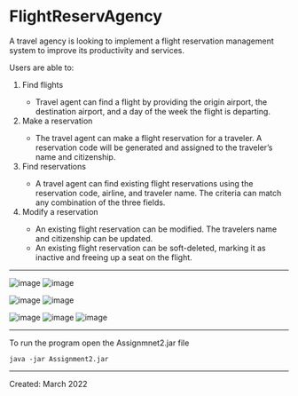 # FlightReservAgency
A travel agency is looking to implement a flight reservation management system to improve its productivity and services. 

Users are able to: 
<ol>
<li>Find flights</li>
<ul>
	<li>Travel agent can find a flight by providing the origin airport, the destination airport, and a day of the week the flight is departing.</li>
</ul>
<li>Make a reservation</li>
<ul>
	<li>The travel agent can make a flight reservation for a traveler. A reservation code will be generated and assigned to the traveler’s name and citizenship. </li>
</ul>  
<li>Find reservations</li>
<ul>
	<li>A travel agent can find existing flight reservations using the reservation code, airline, and traveler name. The criteria can match any combination of the three fields.</li>
 </ul>
<li>Modify a reservation</li>
<ul>
	<li>An existing flight reservation can be modified. The travelers name and citizenship can be updated.</li>
	<li>An existing flight reservation can be soft-deleted, marking it as inactive and freeing up a seat on the flight.</li>
</ul>
</ol>

---------------------
![image](https://user-images.githubusercontent.com/89539144/186458253-0191019d-5ca5-4f3d-9425-83bbb6af949b.png)
![image](https://user-images.githubusercontent.com/89539144/186458506-8cc1970c-6076-4b7a-b481-581cd1cd93e0.png)

![image](https://user-images.githubusercontent.com/89539144/186458211-0cbf5620-e24e-4552-bb65-79ba74150828.png)
![image](https://user-images.githubusercontent.com/89539144/186458475-cb8317a1-c06f-4c80-aa5e-46e8215ea470.png)

![image](https://user-images.githubusercontent.com/89539144/186458429-6251ce01-da95-4a2d-ac4f-ede1b196c2ba.png)
![image](https://user-images.githubusercontent.com/89539144/186458405-a4bf8f19-becf-47dc-a452-ccc3c276660d.png)
![image](https://user-images.githubusercontent.com/89539144/186458147-c6af4637-570d-470d-8d9c-7bbbcf7d1061.png)

----------------
To run the program open the Assignmnet2.jar file

<code>java -jar Assignment2.jar</code>

----------
Created: March 2022
